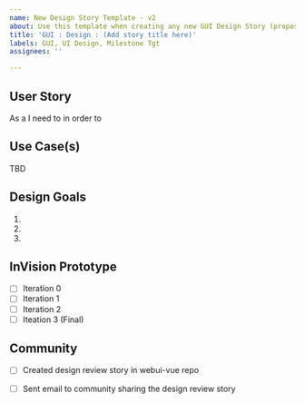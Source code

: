 ```yaml
---
name: New Design Story Template - v2
about: Use this template when creating any new GUI Design Story (proposal)
title: 'GUI : Design : (Add story title here)'
labels: GUI, UI Design, Milestone Tgt
assignees: ''

---
```

## User Story
As a <type of user>
I need to <perform some activity>
in order to <complete some task or accomplish some goal>

## Use Case(s)
TBD

## Design Goals
1.
1.
1.

## InVision Prototype
- [ ] Iteration 0
- [ ] Iteration 1
- [ ] Iteration 2
- [ ] Iteation 3 (Final)

## Community
- [ ] Created design review story in webui-vue repo
- [ ] Sent email to community sharing the design review story

